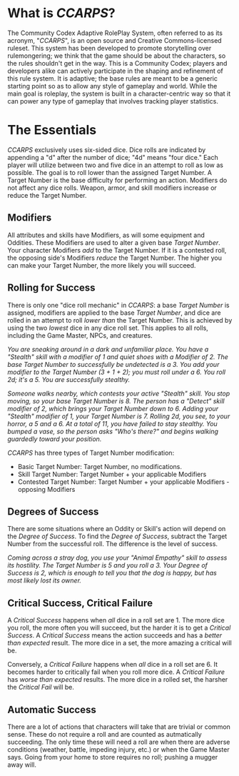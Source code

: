 # What is *CCARPS*? #
The Community Codex Adaptive RolePlay System, often referred to as its acronym, "*CCARPS*", is an open source and Creative Commons-licensed ruleset. This system has been developed to promote storytelling over rulemongering; we think that the game should be about the characters, so the rules shouldn't get in the way. This is a Community Codex; players and developers alike can actively participate in the shaping and refinement of this rule system. It is adaptive; the base rules are meant to be a generic starting point so as to allow any style of gameplay and world. While the main goal is roleplay, the system is built in a character-centric way so that it can power any type of gameplay that involves tracking player statistics.

# The Essentials #
*CCARPS* exclusively uses six-sided dice. Dice rolls are indicated by appending a "d" after the number of dice; "4d" means "four dice." Each player will utilize between two and five dice in an attempt to roll as low as possible. The goal is to roll lower than the assigned Target Number. A Target Number is the base difficulty for performing an action. Modifiers do not affect any dice rolls. Weapon, armor, and skill modifiers increase or reduce the Target Number.

## Modifiers ##
All attributes and skills have Modifiers, as will some equipment and Oddities. These Modifiers are used to alter a given base *Target Number*. Your character Modifiers *add* to the Target Number. If it is a contested roll, the opposing side's Modifiers *reduce* the Target Number. The higher you can make your Target Number, the more likely you will succeed.

## Rolling for Success ##
There is only one "dice roll mechanic" in *CCARPS*: a base *Target Number* is assigned, modifiers are applied to the base *Target Number*, and dice are rolled in an attempt to roll *lower than* the Target Number. This is achieved by using the two *lowest* dice in any dice roll set. This applies to all rolls, including the Game Master, NPCs, and creatures.

*You are sneaking around in a dark and unfamiliar place. You have a "Stealth" skill with a modifier of 1 and quiet shoes with a Modifier of 2. The base Target Number to successfully be undetected is a 3. You add your modifier to the Target Number (3 + 1 + 2); you must roll under a 6. You roll 2d; it's a 5. You are successfully stealthy.*

*Someone walks nearby, which contests your active "Stealth" skill. You stop moving, so your base Target Number is 8. The person has a "Detect" skill modifier of 2, which brings your Target Number down to 6. Adding your "Stealth" modifier of 1, your Target Number is 7. Rolling 2d, you see, to your horror, a 5 and a 6. At a total of 11, you have failed to stay stealthy. You bumped a vase, so the person asks "Who's there?" and begins walking guardedly toward your position.*

*CCARPS* has three types of Target Number modification:

* Basic Target Number: Target Number, no modifications.
* Skill Target Number: Target Number + your applicable Modifiers
* Contested Target Number: Target Number + your applicable Modifiers - opposing Modifiers

## Degrees of Success ##
There are some situations where an Oddity or Skill's action will depend on the *Degree of Success*. To find the *Degree of Success*, subtract the Target Number from the successful roll. The difference is the level of success.

*Coming across a stray dog, you use your "Animal Empathy" skill to assess its hostility. The Target Number is 5 and you roll a 3. Your *Degree of Success* is 2, which is enough to tell you that the dog is happy, but has most likely lost its owner.*

## Critical Success, Critical Failure ##
A *Critical Success* happens when *all* dice in a roll set are 1. The more dice you roll, the more often you will succeed, but the harder it is to get a *Critical Success*. A *Critical Success* means the action succeeds and has a *better than expected* result. The more dice in a set, the more amazing a critical will be.

Conversely, a *Critical Failure* happens when *all* dice in a roll set are 6. It becomes harder to critically fail when you roll more dice. A *Critical Failure* has *worse than expected* results. The more dice in a rolled set, the harsher the *Critical Fail* will be.

## Automatic Success ##
There are a lot of actions that characters will take that are trivial or common sense. These do not require a roll and are counted as autmatically succeeding. The only time these will need a roll are when there are adverse conditions (weather, battle, impeding injury, etc.) or when the Game Master says. Going from your home to store requires no roll; pushing a mugger away will.

